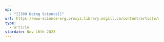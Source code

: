 ```yaml
---
up:
  - "[[300 Doing Science]]"
url: https://www-science-org.proxy3.library.mcgill.ca/content/article/should-scientists-include-their-race-gender-or-other-personal-details-papers
type:
  - article 
stardate: Nov 16th 2023
---
```

